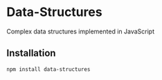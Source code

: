 # Data-Structures

Complex data structures implemented in JavaScript

## Installation

`npm install data-structures`


